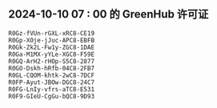 ## 2024-10-10 07 : 00 的 GreenHub 许可证
```
R0Gz-fVUn-rGXL-xRC8-CE19
R0Gp-XOje-jJuc-APC8-EBFB
R0Gk-Zk2L-Fw1y-ZGC8-1DAE
R0Ga-M1MX-yYLe-XGC8-F59E
R0GQ-ArH2-rHOp-S5C8-2877
R0GO-Dskh-hRfb-04C8-2FB7
R0GL-CQOM-khtk-2wC8-7DCF
R0FP-Ayut-JBOw-DGC8-24C7
R0FG-LnIy-vfrs-aTC8-E531
R0F9-GIeU-CgGu-bQC8-9D93
```
